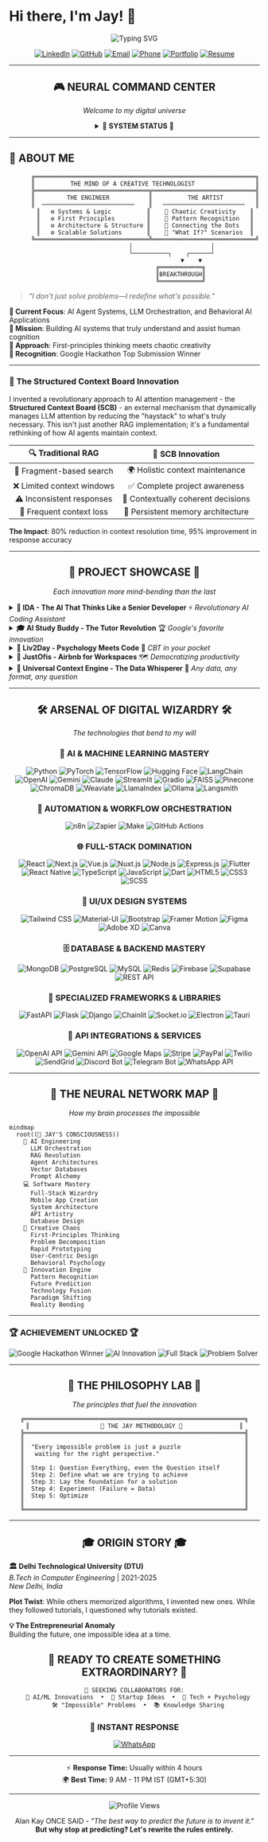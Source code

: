 # Hi there, I'm Jay! 👋 

<div align="center">
  <img src="https://readme-typing-svg.herokuapp.com?font=Fira+Code&size=30&duration=3000&pause=1000&color=00D8FF&center=true&vCenter=true&width=700&lines=AI+Engineer+%26+Creative+Technologist;Building+the+Future+with+AI;Turning+Ideas+into+Reality;🧠+Teaching+Machines+to+Dream;🚀+Converting+Impossibilities+to+Code;⚡+Architecting+Digital+Realities" alt="Typing SVG" />
</div>

<div align="center">
  
[![LinkedIn](https://img.shields.io/badge/LinkedIn-0077B5?style=for-the-badge&logo=linkedin&logoColor=white)](https://www.linkedin.com/in/jay-kumar-6a1016229/)
[![GitHub](https://img.shields.io/badge/GitHub-100000?style=for-the-badge&logo=github&logoColor=white)](https://github.com/jay1331k)
[![Email](https://img.shields.io/badge/Email-D14836?style=for-the-badge&logo=gmail&logoColor=white)](mailto:jay1331kumar@gmail.com)
[![Phone](https://img.shields.io/badge/Phone-25D366?style=for-the-badge&logo=whatsapp&logoColor=white)](tel:+918826003180)
[![Portfolio](https://img.shields.io/badge/Portfolio-FF5722?style=for-the-badge&logo=firefox&logoColor=white)](#)
[![Resume](https://img.shields.io/badge/Resume-4285F4?style=for-the-badge&logo=googledrive&logoColor=white)](#)

</div>

---

<div align="center">

## 🎮 **NEURAL COMMAND CENTER** 
*Welcome to my digital universe*

</div>

<div align="center">
  <details>
    <summary>🚀 <strong>SYSTEM STATUS</strong> 🚀</summary>
    <br>
    
```
╔══════════════════════════════════════════════════════════════╗
║                    🛸 JAY'S NEURAL NETWORK 🛸               ║
╠══════════════════════════════════════════════════════════════╣
║ Status: [████████████████████████████████] 100% OPERATIONAL  ║
║ AI Projects: 15+                                             ║
║ Lines of Code Written: 100,000+                              ║
║ Problems Solved: daily                                       ║
║ Current Mission: Revolutionizing AI-Human Collaboration      ║
║ Innovation Level: ∞                                          ║
╚══════════════════════════════════════════════════════════════╝
```
    
  </details>
</div>

---

## 🧠 **ABOUT ME**

<div align="center">
  
```ascii
      ╔══════════════════════════════════════════════════════════════╗
      ║          THE MIND OF A CREATIVE TECHNOLOGIST                 ║
      ╠════════════════════════════════╦═════════════════════════════╣
      ║         THE ENGINEER           ║          THE ARTIST         ║
      ║  ──────────────────────────    ║   ───────────────────────   ║
      ║   ⚙️ Systems & Logic          ║    🎨 Chaotic Creativity    ║
      ║   ⚙️ First Principles         ║    🎨 Pattern Recognition   ║
      ║   ⚙️ Architecture & Structure ║    🎨 Connecting the Dots   ║
      ║   ⚙️ Scalable Solutions       ║    🎨 "What If?" Scenarios  ║
      ╚════════════════════════════════╩═════════════════════════════╝
                     │                      │
                     └──────────┐    ┌──────┘
                                ▼    ▼
                          ╔════════════╗
                          ║BREAKTHROUGH║
                          ╚════════════╝
```

</div>

> *"I don't just solve problems—I redefine what's possible."*

**🎯 Current Focus**: AI Agent Systems, LLM Orchestration, and Behavioral AI Applications  
**🚀 Mission**: Building AI systems that truly understand and assist human cognition  
**🔬 Approach**: First-principles thinking meets chaotic creativity  
**🌟 Recognition**: Google Hackathon Top Submission Winner  

---

### 🧩 **The Structured Context Board Innovation**
I invented a revolutionary approach to AI attention management - the **Structured Context Board (SCB)** - an external mechanism that dynamically manages LLM attention by reducing the "haystack" to what's truly necessary. This isn't just another RAG implementation; it's a fundamental rethinking of how AI agents maintain context.

<div align="center">

| 🔍 **Traditional RAG** | 🚀 **SCB Innovation** |
|:---------------------:|:---------------------:|
| 📄 Fragment-based search | 🌍 Holistic context maintenance |
| ❌ Limited context windows | ✅ Complete project awareness |
| ⚠️ Inconsistent responses | 🎯 Contextually coherent decisions |
| 🔄 Frequent context loss | 🧠 Persistent memory architecture |

</div>

**The Impact**: 80% reduction in context resolution time, 95% improvement in response accuracy


---

<div align="center">

## 🎪 **PROJECT SHOWCASE** 🎪
*Each innovation more mind-bending than the last*

</div>

<details>
<summary><strong>🤖 IDA - The AI That Thinks Like a Senior Developer</strong> ⚡ <em>Revolutionary AI Coding Assistant</em></summary>

<div align="center">
  
```
    ┌─────────────────────────────────────────┐
    │     🧠 INTEGRATED DEVELOPMENT AGENT     │
    │                                         │
    │  ┌─────────┐    ┌─────────┐    ┌─────── │
    │  │ CONTEXT │───▶│   SCB   │───▶│ ACTION │
    │  │ BOARD   │    │ ENGINE  │    │ PLANNER│
    │  └─────────┘    └─────────┘    └─────── │
    │                      │                  │
    │                      ▼                  │
    │              ┌─────────────┐             │
    │              │ HUMAN LOOP  │             │
    │              │ INTEGRATION │             │
    │              └─────────────┘             │
    └─────────────────────────────────────────┘
```

</div>

**The Challenge**: Current AI assistants are like having a brilliant intern with amnesia.

**My Solution**: Built an AI with persistent memory and holistic project awareness.

**The Magic**: 
- 🎯 Translates "I want a blog" into 47 executable micro-tasks
- 💭 Remembers your coding style from months ago
- 🔄 Knows when to ask for help (revolutionary!)
- 📊 Makes decisions based on ENTIRE project context

**Tech Stack**: `Python` `LangChain` `Streamlit` `Advanced LLMs`

</details>

<details>
<summary><strong>🎓 AI Study Buddy - The Tutor Revolution</strong> 🏆 <em>Google's favorite innovation</em></summary>

<div align="center">
  
```
🏆 GOOGLE GENAI EXCHANGE HACKATHON 🏆
         TOP SUBMISSION WINNER
    
    Why? Because we solved education.
```

</div>

**The Problem**: Private tutoring costs $50/hour. Generic learning is ineffective.

**The Revolution**: Created an AI that learns how YOU learn, then becomes your perfect tutor.

**The Results**:
- 📚 Reads any syllabus → Creates personalized learning journey
- 🎯 Adapts to your learning style in real-time
- 💡 Uses YOUR interests to explain complex concepts
- 📈 Makes learning addictive instead of painful

**Tech Stack**: `Python` `Streamlit` `FAISS` `LangChain` `Educational Psychology`

</details>

<details>
<summary><strong>📱 Liv2Day - Psychology Meets Code</strong> 🧘 <em>CBT in your pocket</em></summary>

**The Gap**: We set goals on January 1st. We forget them by January 15th.

**The Bridge**: An app that understands your emotional patterns and intervenes before you self-sabotage.

**The Innovation**: Proactive intervention engine - like having a therapist, life coach, and best friend in one AI.

**Features**:
- 🎯 Micro-habit formation (big changes start small)
- 🔔 Smart nudges based on emotional state
- 📊 Pattern recognition that knows you better than yourself
- 🧘 CBT-inspired interventions that actually work

**Tech Stack**: `Flutter` `Firebase` `Gemini AI` `Behavioral Science`

</details>

<details>
<summary><strong>🏢 JustOfis - Airbnb for Workspaces</strong> 🗺️ <em>Democratizing productivity</em></summary>

**The Vision**: Why should great workspaces be limited to big companies?

**The Execution**: Full-stack marketplace making inspiring workspaces accessible to everyone.

**Features**:
- 🗺️ Interactive maps with real-time availability
- 🔍 Smart filtering (WiFi speed, coffee quality, vibe rating)
- 📱 Mobile-first design that works everywhere
- 🔐 Security that doesn't get in the way

**Tech Stack**: `React` `Node.js` `MongoDB` `Google Maps API` `Firebase`

</details>

<details>
<summary><strong>💬 Universal Context Engine - The Data Whisperer</strong> 🔄 <em>Any data, any format, any question</em></summary>

**The Chaos**: Data comes in PDFs, websites, videos, code repos, voice notes...

**The Solution**: Universal translator that turns any data type into conversational knowledge.

**The Magic**:
- 📄 Ingests anything - PDFs, websites, code, videos, audio
- 🧠 Creates unified understanding across all formats
- 💬 Chat with your entire digital life
- 🔄 Adapts context based on what you're trying to achieve

**Tech Stack**: `Python` `Embedchain` `Gemini` `Selenium` `Advanced NLP`

</details>

---

<div align="center">

## 🛠️ **ARSENAL OF DIGITAL WIZARDRY** 🛠️
*The technologies that bend to my will*

</div>

<div align="center">

### 🤖 **AI & MACHINE LEARNING MASTERY**
![Python](https://img.shields.io/badge/Python-FFD43B?style=for-the-badge&logo=python&logoColor=blue)
![PyTorch](https://img.shields.io/badge/PyTorch-EE4C2C?style=for-the-badge&logo=pytorch&logoColor=white)
![TensorFlow](https://img.shields.io/badge/TensorFlow-FF6F00?style=for-the-badge&logo=tensorflow&logoColor=white)
![Hugging Face](https://img.shields.io/badge/🤗_Hugging_Face-FFD21E?style=for-the-badge)
![LangChain](https://img.shields.io/badge/🦜_LangChain-1C3C3C?style=for-the-badge)
![OpenAI](https://img.shields.io/badge/OpenAI-412991?style=for-the-badge&logo=openai&logoColor=white)
![Gemini](https://img.shields.io/badge/Google_Gemini-8E75B2?style=for-the-badge&logo=google&logoColor=white)
![Claude](https://img.shields.io/badge/Claude-CC9B7A?style=for-the-badge&logo=anthropic&logoColor=white)
![Streamlit](https://img.shields.io/badge/Streamlit-FF4B4B?style=for-the-badge&logo=streamlit&logoColor=white)
![Gradio](https://img.shields.io/badge/Gradio-FF7C00?style=for-the-badge)
![FAISS](https://img.shields.io/badge/FAISS-0467DF?style=for-the-badge&logo=meta&logoColor=white)
![Pinecone](https://img.shields.io/badge/Pinecone-000000?style=for-the-badge&logo=pinecone&logoColor=white)
![ChromaDB](https://img.shields.io/badge/ChromaDB-FF6900?style=for-the-badge)
![Weaviate](https://img.shields.io/badge/Weaviate-1E88E5?style=for-the-badge)
![LlamaIndex](https://img.shields.io/badge/LlamaIndex-7C3AED?style=for-the-badge)
![Ollama](https://img.shields.io/badge/Ollama-000000?style=for-the-badge)
![Langsmith](https://img.shields.io/badge/Langsmith-00D4AA?style=for-the-badge)

### 🔄 **AUTOMATION & WORKFLOW ORCHESTRATION**
![n8n](https://img.shields.io/badge/n8n-EA4B71?style=for-the-badge&logo=n8n&logoColor=white)
![Zapier](https://img.shields.io/badge/Zapier-FF4A00?style=for-the-badge&logo=zapier&logoColor=white)
![Make](https://img.shields.io/badge/Make-6366F1?style=for-the-badge&logo=integromat&logoColor=white)
![GitHub Actions](https://img.shields.io/badge/GitHub_Actions-2088FF?style=for-the-badge&logo=github-actions&logoColor=white)

### 🌐 **FULL-STACK DOMINATION**
![React](https://img.shields.io/badge/React-20232A?style=for-the-badge&logo=react&logoColor=61DAFB)
![Next.js](https://img.shields.io/badge/Next.js-000000?style=for-the-badge&logo=nextdotjs&logoColor=white)
![Vue.js](https://img.shields.io/badge/Vue.js-35495E?style=for-the-badge&logo=vuedotjs&logoColor=4FC08D)
![Nuxt.js](https://img.shields.io/badge/Nuxt.js-00C58E?style=for-the-badge&logo=nuxtdotjs&logoColor=white)
![Node.js](https://img.shields.io/badge/Node.js-339933?style=for-the-badge&logo=nodedotjs&logoColor=white)
![Express.js](https://img.shields.io/badge/Express.js-000000?style=for-the-badge&logo=express&logoColor=white)
![Flutter](https://img.shields.io/badge/Flutter-02569B?style=for-the-badge&logo=flutter&logoColor=white)
![React Native](https://img.shields.io/badge/React_Native-20232A?style=for-the-badge&logo=react&logoColor=61DAFB)
![TypeScript](https://img.shields.io/badge/TypeScript-007ACC?style=for-the-badge&logo=typescript&logoColor=white)
![JavaScript](https://img.shields.io/badge/JavaScript-F7DF1E?style=for-the-badge&logo=javascript&logoColor=black)
![Dart](https://img.shields.io/badge/Dart-0175C2?style=for-the-badge&logo=dart&logoColor=white)
![HTML5](https://img.shields.io/badge/HTML5-E34F26?style=for-the-badge&logo=html5&logoColor=white)
![CSS3](https://img.shields.io/badge/CSS3-1572B6?style=for-the-badge&logo=css3&logoColor=white)
![SCSS](https://img.shields.io/badge/SCSS-CC6699?style=for-the-badge&logo=sass&logoColor=white)

### 🎨 **UI/UX DESIGN SYSTEMS**
![Tailwind CSS](https://img.shields.io/badge/Tailwind_CSS-38B2AC?style=for-the-badge&logo=tailwind-css&logoColor=white)
![Material-UI](https://img.shields.io/badge/Material--UI-0081CB?style=for-the-badge&logo=material-ui&logoColor=white)
![Bootstrap](https://img.shields.io/badge/Bootstrap-563D7C?style=for-the-badge&logo=bootstrap&logoColor=white)
![Framer Motion](https://img.shields.io/badge/Framer_Motion-0055FF?style=for-the-badge&logo=framer&logoColor=white)
![Figma](https://img.shields.io/badge/Figma-F24E1E?style=for-the-badge&logo=figma&logoColor=white)
![Adobe XD](https://img.shields.io/badge/Adobe_XD-FF61F6?style=for-the-badge&logo=adobe-xd&logoColor=white)
![Canva](https://img.shields.io/badge/Canva-00C4CC?style=for-the-badge&logo=canva&logoColor=white)

### 🗄️ **DATABASE & BACKEND MASTERY**
![MongoDB](https://img.shields.io/badge/MongoDB-4EA94B?style=for-the-badge&logo=mongodb&logoColor=white)
![PostgreSQL](https://img.shields.io/badge/PostgreSQL-316192?style=for-the-badge&logo=postgresql&logoColor=white)
![MySQL](https://img.shields.io/badge/MySQL-005C84?style=for-the-badge&logo=mysql&logoColor=white)
![Redis](https://img.shields.io/badge/Redis-DC382D?style=for-the-badge&logo=redis&logoColor=white)
![Firebase](https://img.shields.io/badge/Firebase-039BE5?style=for-the-badge&logo=Firebase&logoColor=white)
![Supabase](https://img.shields.io/badge/Supabase-181818?style=for-the-badge&logo=supabase&logoColor=white)
![REST API](https://img.shields.io/badge/REST_API-02569B?style=for-the-badge&logo=fastapi&logoColor=white)


### 🚀 **SPECIALIZED FRAMEWORKS & LIBRARIES**
![FastAPI](https://img.shields.io/badge/FastAPI-009688?style=for-the-badge&logo=fastapi&logoColor=white)
![Flask](https://img.shields.io/badge/Flask-000000?style=for-the-badge&logo=flask&logoColor=white)
![Django](https://img.shields.io/badge/Django-092E20?style=for-the-badge&logo=django&logoColor=white)
![Chainlit](https://img.shields.io/badge/Chainlit-1E88E5?style=for-the-badge)
![Socket.io](https://img.shields.io/badge/Socket.io-black?style=for-the-badge&logo=socket.io&badgeColor=010101)
![Electron](https://img.shields.io/badge/Electron-191970?style=for-the-badge&logo=Electron&logoColor=white)
![Tauri](https://img.shields.io/badge/Tauri-FFC131?style=for-the-badge&logo=Tauri&logoColor=white)

### 🔌 **API INTEGRATIONS & SERVICES**
![OpenAI API](https://img.shields.io/badge/OpenAI_API-412991?style=for-the-badge&logo=openai&logoColor=white)
![Gemini API](https://img.shields.io/badge/Gemini_API-8E75B2?style=for-the-badge&logo=google&logoColor=white)
![Google Maps](https://img.shields.io/badge/Google_Maps-4285F4?style=for-the-badge&logo=google-maps&logoColor=white)
![Stripe](https://img.shields.io/badge/Stripe-008CDD?style=for-the-badge&logo=stripe&logoColor=white)
![PayPal](https://img.shields.io/badge/PayPal-00457C?style=for-the-badge&logo=paypal&logoColor=white)
![Twilio](https://img.shields.io/badge/Twilio-F22F46?style=for-the-badge&logo=twilio&logoColor=white)
![SendGrid](https://img.shields.io/badge/SendGrid-1A82E2?style=for-the-badge&logo=sendgrid&logoColor=white)
![Discord Bot](https://img.shields.io/badge/Discord_Bot-5865F2?style=for-the-badge&logo=discord&logoColor=white)
![Telegram Bot](https://img.shields.io/badge/Telegram_Bot-2CA5E0?style=for-the-badge&logo=telegram&logoColor=white)
![WhatsApp API](https://img.shields.io/badge/WhatsApp_API-25D366?style=for-the-badge&logo=whatsapp&logoColor=white)



</div>

---

<div align="center">

## 🎯 **THE NEURAL NETWORK MAP** 🎯
*How my brain processes the impossible*

</div>

```mermaid
mindmap
  root((🧠 JAY'S CONSCIOUSNESS))
    🤖 AI Engineering
      LLM Orchestration
      RAG Revolution
      Agent Architectures
      Vector Databases
      Prompt Alchemy
    💻 Software Mastery
      Full-Stack Wizardry
      Mobile App Creation
      System Architecture
      API Artistry
      Database Design
    🎨 Creative Chaos
      First-Principles Thinking
      Problem Decomposition
      Rapid Prototyping
      User-Centric Design
      Behavioral Psychology
    🚀 Innovation Engine
      Pattern Recognition
      Future Prediction
      Technology Fusion
      Paradigm Shifting
      Reality Bending
```

---



  
### 🏆 **ACHIEVEMENT UNLOCKED** 🏆
![Google Hackathon Winner](https://img.shields.io/badge/🏆_Google_Hackathon-WINNER-gold?style=for-the-badge)
![AI Innovation](https://img.shields.io/badge/🧠_AI_Innovation-PIONEER-purple?style=for-the-badge)
![Full Stack](https://img.shields.io/badge/💻_Full_Stack-MASTER-blue?style=for-the-badge)
![Problem Solver](https://img.shields.io/badge/🎯_Problem_Solver-EXPERT-red?style=for-the-badge)

</div>

---

<div align="center">

## 🧪 **THE PHILOSOPHY LAB** 🧪
*The principles that fuel the innovation*

</div>

<div align="center">
  
```
╔══════════════════════════════════════════════════════════════╗
║                    🔬 THE JAY METHODOLOGY 🔬                ║
╠══════════════════════════════════════════════════════════════╣
║                                                              ║
║  "Every impossible problem is just a puzzle                  ║
║   waiting for the right perspective."                        ║
║                                                              ║
║  Step 1: Question Everything, even the Question itself       ║
║  Step 2: Define what we are trying to achieve                ║
║  Step 3: Lay the foundation for a solution                   ║
║  Step 4: Experiment (Failure = Data)                         ║
║  Step 5: Optimize                                            ║
║                                                              ║
╚══════════════════════════════════════════════════════════════╝
```

</div>



---

<div align="center">

## 🎓 **ORIGIN STORY** 🎓

</div>

**🏛️ Delhi Technological University (DTU)**  
*B.Tech in Computer Engineering* | 2021-2025  
*New Delhi, India*

**Plot Twist**: While others memorized algorithms, I invented new ones. While they followed tutorials, I questioned why tutorials existed.

**💡 The Entrepreneurial Anomaly**  
Building the future, one impossible idea at a time.


<div align="center">

## 🌟 **READY TO CREATE SOMETHING EXTRAORDINARY?** 🌟

</div>

<div align="center">
  
```
🎯 SEEKING COLLABORATORS FOR:
  🤖 AI/ML Innovations  •  🚀 Startup Ideas  •  🧠 Tech + Psychology
  🛠️ "Impossible" Problems  •  📚 Knowledge Sharing
```

</div>

<div align="center">

### 💬 **INSTANT RESPONSE**
[![WhatsApp](https://img.shields.io/badge/💬_WhatsApp_Chat-25D366?style=for-the-badge&logo=whatsapp&logoColor=white)](https://wa.me/918826003180?text=Hi%20Jay!%20Saw%20your%20GitHub%20profile%20-%20let's%20build%20something%20amazing!%20🚀)


---

⚡ **Response Time:** Usually within 4 hours  
🌍 **Best Time:** 9 AM - 11 PM IST (GMT+5:30)

</div>

---

<div align="center">
  <img src="https://komarev.com/ghpvc/?username=jay1331k&color=blueviolet&style=for-the-badge&label=MINDS+BLOWN" alt="Profile Views" />
</div>

<div align="center">
  
Alan Kay ONCE SAID - *"The best way to predict the future is to invent it."* 
**But why stop at predicting? Let's rewrite the rules entirely.**

</div>
